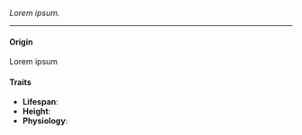 _Lorem ipsum._

---
#### **Origin**
Lorem ipsum
#### **Traits**
- **Lifespan**: 
- **Height**: 
- **Physiology**: 